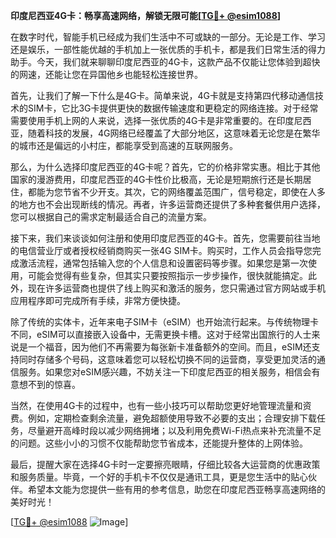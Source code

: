 **印度尼西亚4G卡：畅享高速网络，解锁无限可能[[TG💪+ @esim1088](https://t.me/s/esim1088)]**

在数字时代，智能手机已经成为我们生活中不可或缺的一部分。无论是工作、学习还是娱乐，一部性能优越的手机加上一张优质的手机卡，都是我们日常生活的得力助手。今天，我们就来聊聊印度尼西亚的4G卡，这款产品不仅能让您体验到超快的网速，还能让您在异国他乡也能轻松连接世界。

首先，让我们了解一下什么是4G卡。简单来说，4G卡就是支持第四代移动通信技术的SIM卡，它比3G卡提供更快的数据传输速度和更稳定的网络连接。对于经常需要使用手机上网的人来说，选择一张优质的4G卡是非常重要的。在印度尼西亚，随着科技的发展，4G网络已经覆盖了大部分地区，这意味着无论您是在繁华的城市还是偏远的小村庄，都能享受到高速的互联网服务。

那么，为什么选择印度尼西亚的4G卡呢？首先，它的价格非常实惠。相比于其他国家的漫游费用，印度尼西亚的4G卡性价比极高，无论是短期旅行还是长期居住，都能为您节省不少开支。其次，它的网络覆盖范围广，信号稳定，即使在人多的地方也不会出现断线的情况。再者，许多运营商还提供了多种套餐供用户选择，您可以根据自己的需求定制最适合自己的流量方案。

接下来，我们来谈谈如何注册和使用印度尼西亚的4G卡。首先，您需要前往当地的电信营业厅或者授权经销商购买一张4G SIM卡。购买时，工作人员会指导您完成激活流程，通常包括输入您的个人信息和设置密码等步骤。如果您是第一次使用，可能会觉得有些复杂，但其实只要按照指示一步步操作，很快就能搞定。此外，现在许多运营商也提供了线上购买和激活的服务，您只需通过官方网站或手机应用程序即可完成所有手续，非常方便快捷。

除了传统的实体卡，近年来电子SIM卡（eSIM）也开始流行起来。与传统物理卡不同，eSIM可以直接嵌入设备中，无需更换卡槽。这对于经常出国旅行的人士来说是一个福音，因为他们不再需要为每张新卡准备额外的空间。而且，eSIM还支持同时存储多个号码，这意味着您可以轻松切换不同的运营商，享受更加灵活的通信服务。如果您对eSIM感兴趣，不妨关注一下印度尼西亚的相关服务，相信会有意想不到的惊喜。

当然，在使用4G卡的过程中，也有一些小技巧可以帮助您更好地管理流量和资费。例如，定期检查剩余流量，避免超额使用导致不必要的支出；合理安排下载任务，尽量避开高峰时段以减少网络拥堵；以及利用免费Wi-Fi热点来补充流量不足的问题。这些小小的习惯不仅能帮助您节省成本，还能提升整体的上网体验。

最后，提醒大家在选择4G卡时一定要擦亮眼睛，仔细比较各大运营商的优惠政策和服务质量。毕竟，一个好的手机卡不仅仅是通讯工具，更是您生活中的贴心伙伴。希望本文能为您提供一些有用的参考信息，助您在印度尼西亚畅享高速网络的美好时光！

[[TG💪+ @esim1088](https://t.me/s/esim1088) ![Image](https://i.postimg.cc/4NQfJmqS/Snipaste-2025-05-13-00-14-12.png)]